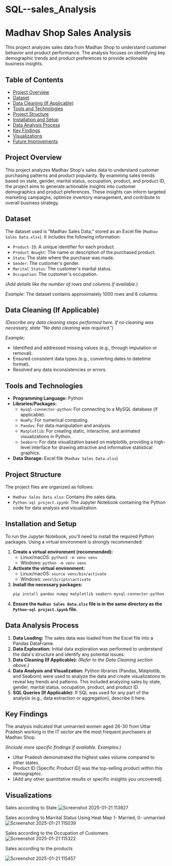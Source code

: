 # SQL--sales_Analysis
# Madhav Shop Sales Analysis

This project analyzes sales data from Madhav Shop to understand customer behavior and product performance. The analysis focuses on identifying key demographic trends and product preferences to provide actionable business insights.

## Table of Contents

- [Project Overview](#project-overview)
- [Dataset](#dataset)
- [Data Cleaning (If Applicable)](#data-cleaning)
- [Tools and Technologies](#tools-and-technologies)
- [Project Structure](#project-structure)
- [Installation and Setup](#installation-and-setup)
- [Data Analysis Process](#data-analysis-process)
- [Key Findings](#key-findings)
- [Visualizations](#visualizations)
- [Future Improvements](#future-improvements)

## Project Overview

This project analyzes Madhav Shop's sales data to understand customer purchasing patterns and product popularity. By examining sales trends based on state, gender, marital status, occupation, product, and product ID, the project aims to generate actionable insights into customer demographics and product preferences. These insights can inform targeted marketing campaigns, optimize inventory management, and contribute to overall business strategy.

## Dataset

The dataset used is "Madhav Sales Data," stored as an Excel file (`Madhav Sales Data.xlsx`). It includes the following information:

*   `Product-ID`: A unique identifier for each product.
*   `Product Bought`: The name or description of the purchased product.
*   `State`: The state where the purchase was made.
*   `Gender`: The customer's gender.
*   `Marital Status`: The customer's marital status.
*   `Occupation`: The customer's occupation.

*(Add details like the number of rows and columns if available.)*

*Example:* The dataset contains approximately 1000 rows and 6 columns.

## Data Cleaning (If Applicable)

*(Describe any data cleaning steps performed here. If no cleaning was necessary, state "No data cleaning was required.")*

*Example:*

*   Identified and addressed missing values (e.g., through imputation or removal).
*   Ensured consistent data types (e.g., converting dates to datetime format).
*   Resolved any data inconsistencies or errors.

## Tools and Technologies

*   **Programming Language:** Python
*   **Libraries/Packages:**
    *   `mysql-connector-python`: For connecting to a MySQL database (if applicable).
    *   `NumPy`: For numerical computing.
    *   `Pandas`: For data manipulation and analysis.
    *   `Matplotlib`: For creating static, interactive, and animated visualizations in Python.
    *   `Seaborn`: For data visualization based on matplotlib, providing a high-level interface for drawing attractive and informative statistical graphics.
*   **Data Storage:** Excel file (`Madhav Sales Data.xlsx`)

## Project Structure

The project files are organized as follows:

*   `Madhav Sales Data.xlsx`: Contains the sales data.
*   `Python-sql project.ipynb`: The Jupyter Notebook containing the Python code for data analysis and visualization.

## Installation and Setup

To run the Jupyter Notebook, you'll need to install the required Python packages. Using a virtual environment is strongly recommended:

1.  **Create a virtual environment (recommended):**
    *   Linux/macOS: `python3 -m venv venv`
    *   Windows: `python -m venv venv`
2.  **Activate the virtual environment:**
    *   Linux/macOS: `source venv/bin/activate`
    *   Windows: `venv\Scripts\activate`
3.  **Install the necessary packages:**
    ```bash
    pip install pandas numpy matplotlib seaborn mysql-connector-python
    ```
4.  **Ensure the `Madhav Sales Data.xlsx` file is in the same directory as the `Python-sql project.ipynb` file.**

## Data Analysis Process

1.  **Data Loading:** The sales data was loaded from the Excel file into a Pandas DataFrame.
2.  **Data Exploration:** Initial data exploration was performed to understand the data's structure and identify any potential issues.
3.  **Data Cleaning (If Applicable):** *(Refer to the Data Cleaning section above.)*
4.  **Data Analysis and Visualization:** Python libraries (Pandas, Matplotlib, and Seaborn) were used to analyze the data and create visualizations to reveal key trends and patterns. This included analyzing sales by state, gender, marital status, occupation, product, and product ID.
5.  **SQL Queries (If Applicable):** If SQL was used for any part of the analysis (e.g., data extraction or aggregation), describe it here.

## Key Findings

The analysis indicated that unmarried women aged 26-30 from Uttar Pradesh working in the IT sector are the most frequent purchasers at Madhav Shop.

*(Include more specific findings if available. Examples:)*

*   Uttar Pradesh demonstrated the highest sales volume compared to other states.
*   Product ID [Specific Product ID] was the top-selling product within this demographic.
*   [Add any other quantitative results or specific insights you uncovered].

## Visualizations

Sales according to State
![Screenshot 2025-01-21 113927](https://github.com/user-attachments/assets/6cd63bc5-6de4-46d6-b96a-a80bad968126)

Sales according to Marrital Status Using Heat Map 1- Married, 0- unmarried
![Screenshot 2025-01-21 115039](https://github.com/user-attachments/assets/dcd8ecb9-11bc-4c2b-98cc-3016ddb0bad5)

Sales according to the Occupation of Customers
![Screenshot 2025-01-21 115322](https://github.com/user-attachments/assets/44045b54-c876-4007-b63a-ad1e2032ffe8)

Sales according to the products

![Screenshot 2025-01-21 115457](https://github.com/user-attachments/assets/a8b89746-69b6-4e5c-88d1-72bb2f6492be)
